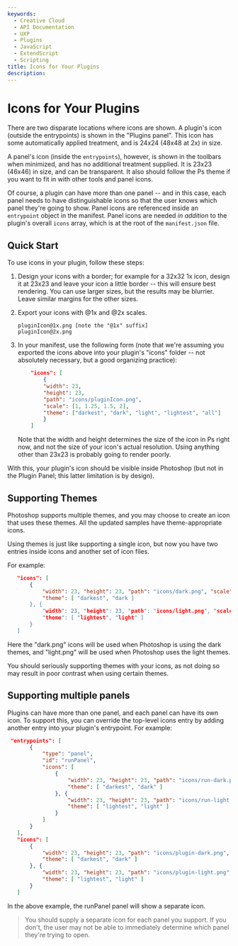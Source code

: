 ```yaml
---
keywords:
  - Creative Cloud
  - API Documentation
  - UXP
  - Plugins
  - JavaScript
  - ExtendScript
  - Scripting
title: Icons for Your Plugins
description:
---
```


# Icons for Your Plugins

There are two disparate locations where icons are shown. A plugin's icon (outside the entrypoints) is shown in the "Plugins panel". This icon has some automatically applied treatment, and is 24x24 (48x48 at 2x) in size.

A panel's icon (inside the `entrypoints`), however, is shown in the toolbars when minimized, and has no additional treatment supplied. It is 23x23 (46x46) in size, and can be transparent. It also should follow the Ps theme if you want to fit in with other tools and panel icons.

Of course, a plugin can have more than one panel -- and in this case, each panel needs to have distinguishable icons so that the user knows which panel they're going to show. Panel icons are referenced inside an `entrypoint` object in the manifest. Panel icons are needed *in addition* to the plugin's overall `icons` array, which is at the root of the `manifest.json` file.


## Quick Start
To use icons in your plugin, follow these steps:

1. Design your icons with a border; for example for a 32x32 1x icon, design it at 23x23 and leave your icon a little border -- this will ensure best rendering. You can use larger sizes, but the results may be blurrier. Leave similar margins for the other sizes.

2. Export your icons with @1x and @2x scales.

    ```
    pluginIcon@1x.png [note the "@1x" suffix]
    pluginIcon@2x.png
    ```

3. In your manifest, use the following form (note that we're assuming you exported the icons above into your plugin's "icons" folder -- not absolutely necessary, but a good organizing practice):

    ```json
        "icons": [
            {
            "width": 23,
            "height": 23,
            "path": "icons/pluginIcon.png",
            "scale": [1, 1.25, 1.5, 2],
            "theme": ["darkest", "dark", "light", "lightest", "all"]
            }
        ]
    ```

    Note that the width and height determines the size of the icon in Ps right now, and not the size of your icon's actual resolution. Using anything other than 23x23 is probably going to render poorly.

With this, your plugin's icon should be visible inside Photoshop (but not in the Plugin Panel; this latter limitation is by design).

## Supporting Themes

Photoshop supports multiple themes, and you may choose to create an icon that uses these themes. All the updated samples have theme-appropriate icons.

Using themes is just like supporting a single icon, but now you have two entries inside icons and another set of icon files.

For example:

 ```json
    "icons": [
        {
            "width": 23, "height": 23, "path": "icons/dark.png", "scale": [ 1, 2 ],
            "theme": [ "darkest", "dark ]
        }, {
            "width": 23, "height": 23, "path": "icons/light.png", "scale": [ 1, 2 ],
            "theme": [ "lightest", "light" ]
        }
    ]
```

Here the "dark.png" icons will be used when Photoshop is using the dark themes, and "light.png" will be used when Photoshop uses the light themes.

You should seriously supporting themes with your icons, as not doing so may result in poor contrast when using certain themes.

## Supporting multiple panels

Plugins can have more than one panel, and each panel can have its own icon. To support this, you can override the top-level icons entry by adding another entry into your plugin's entrypoint. For example:

 ```json
  "entrypoints": [
        {
            "type": "panel",
            "id": "runPanel",
            "icons": [
                {
                    "width": 23, "height": 23, "path": "icons/run-dark.png", "scale": [ 1, 2 ],
                    "theme": [ "darkest", "dark" ]
                }, {
                    "width": 23, "height": 23, "path": "icons/run-light.png", "scale": [ 1, 2 ],
                    "theme": [ "lightest", "light" ]
                }
            ]
        }
    ],
    "icons": [
        {
            "width": 23, "height": 23, "path": "icons/plugin-dark.png", "scale": [ 1, 2 ],
            "theme": [ "darkest", "dark" ]
        }, {
            "width": 23, "height": 23, "path": "icons/plugin-light.png", "scale": [ 1, 2 ],
            "theme": [ "lightest", "light" ]
        }
    ]
```

In the above example, the runPanel panel will show a separate icon.

> You should supply a separate icon for each panel you support. If you don't, the user may not be able to immediately determine which panel they're trying to open.